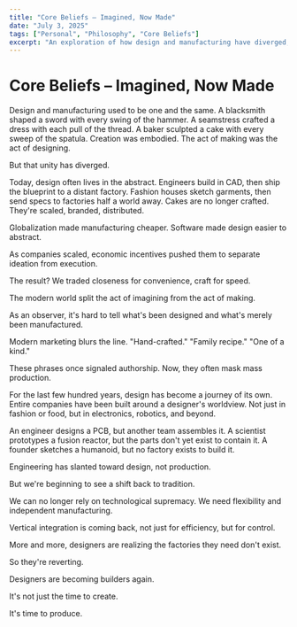 ```yaml
---
title: "Core Beliefs – Imagined, Now Made"
date: "July 3, 2025"
tags: ["Personal", "Philosophy", "Core Beliefs"]
excerpt: "An exploration of how design and manufacturing have diverged, and why we're seeing a return to the tradition of designers becoming builders again."
---
```


# Core Beliefs – Imagined, Now Made

Design and manufacturing used to be one and the same.
A blacksmith shaped a sword with every swing of the hammer.
A seamstress crafted a dress with each pull of the thread.
A baker sculpted a cake with every sweep of the spatula.
Creation was embodied.
The act of making was the act of designing.

But that unity has diverged.

Today, design often lives in the abstract.
Engineers build in CAD, then ship the blueprint to a distant factory.
Fashion houses sketch garments, then send specs to factories half a world away.
Cakes are no longer crafted.
They're scaled, branded, distributed.

Globalization made manufacturing cheaper.
Software made design easier to abstract.

As companies scaled, economic incentives pushed them to separate ideation from execution.

The result?
We traded closeness for convenience, craft for speed.

The modern world split the act of imagining from the act of making.

As an observer, it's hard to tell what's been designed and what's merely been manufactured.

Modern marketing blurs the line.
"Hand-crafted."
"Family recipe."
"One of a kind."

These phrases once signaled authorship.
Now, they often mask mass production.

For the last few hundred years, design has become a journey of its own.
Entire companies have been built around a designer's worldview.
Not just in fashion or food, but in electronics, robotics, and beyond.

An engineer designs a PCB, but another team assembles it.
A scientist prototypes a fusion reactor, but the parts don't yet exist to contain it.
A founder sketches a humanoid, but no factory exists to build it.

Engineering has slanted toward design, not production.

But we're beginning to see a shift back to tradition.

We can no longer rely on technological supremacy.
We need flexibility and independent manufacturing.

Vertical integration is coming back, not just for efficiency, but for control.

More and more, designers are realizing the factories they need don't exist.

So they're reverting.

Designers are becoming builders again.

It's not just the time to create.

It's time to produce.
